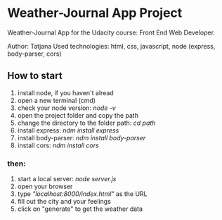 # Weather-Journal App Project

Weather-Journal App for the Udacity course: Front End Web Developer.

Author: Tatjana
Used technologies: html, css, javascript, node (express, body-parser, cors)

## How to start
1. install node, if you haven't alread
2. open a new terminal (cmd)
3. check your node version: *node -v*
4. open the project folder and copy the path
5. change the directory to the folder path: *cd path*
6. install express: *ndm install express*
7. install body-parser: *ndm install body-parser*
8. install cors: *ndm install cors*

### then:
1. start a local server: *node server.js*
1. open your browser
2. type *"localhost:8000/index.html"* as the URL
3. fill out the city and your feelings
4. click on "generate" to get the weather data
